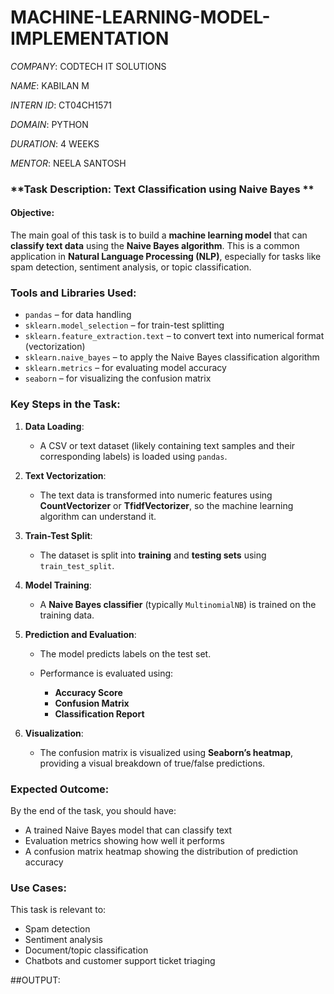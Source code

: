 # MACHINE-LEARNING-MODEL-IMPLEMENTATION

*COMPANY*: CODTECH IT SOLUTIONS

*NAME*: KABILAN M

*INTERN ID*: CT04CH1571

*DOMAIN*: PYTHON

*DURATION*: 4 WEEKS

*MENTOR*: NEELA SANTOSH




###  **Task Description: Text Classification using Naive Bayes **

####  **Objective:**

The main goal of this task is to build a **machine learning model** that can **classify text data** using the **Naive Bayes algorithm**. This is a common application in **Natural Language Processing (NLP)**, especially for tasks like spam detection, sentiment analysis, or topic classification.


###  **Tools and Libraries Used:**

* `pandas` – for data handling
* `sklearn.model_selection` – for train-test splitting
* `sklearn.feature_extraction.text` – to convert text into numerical format (vectorization)
* `sklearn.naive_bayes` – to apply the Naive Bayes classification algorithm
* `sklearn.metrics` – for evaluating model accuracy
* `seaborn` – for visualizing the confusion matrix


###  **Key Steps in the Task:**

1. **Data Loading**:

   * A CSV or text dataset (likely containing text samples and their corresponding labels) is loaded using `pandas`.

2. **Text Vectorization**:

   * The text data is transformed into numeric features using **CountVectorizer** or **TfidfVectorizer**, so the machine learning algorithm can understand it.

3. **Train-Test Split**:

   * The dataset is split into **training** and **testing sets** using `train_test_split`.

4. **Model Training**:

   * A **Naive Bayes classifier** (typically `MultinomialNB`) is trained on the training data.

5. **Prediction and Evaluation**:

   * The model predicts labels on the test set.
   * Performance is evaluated using:

     * **Accuracy Score**
     * **Confusion Matrix**
     * **Classification Report**

6. **Visualization**:

   * The confusion matrix is visualized using **Seaborn’s heatmap**, providing a visual breakdown of true/false predictions.


###  **Expected Outcome:**

By the end of the task, you should have:

* A trained Naive Bayes model that can classify text
* Evaluation metrics showing how well it performs
* A confusion matrix heatmap showing the distribution of prediction accuracy


###  **Use Cases:**

This task is relevant to:

* Spam detection
* Sentiment analysis
* Document/topic classification
* Chatbots and customer support ticket triaging

##OUTPUT:

